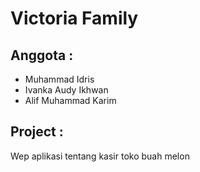 # Victoria Family
## Anggota : 
- Muhammad Idris
- Ivanka Audy Ikhwan
- Alif Muhammad Karim

## Project :
Wep aplikasi tentang kasir toko buah melon